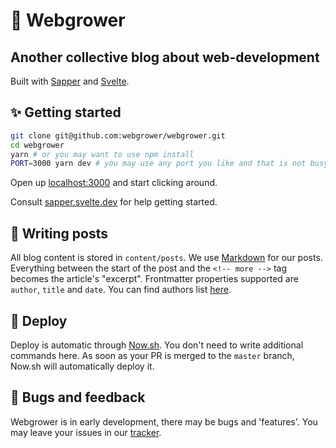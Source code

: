# 🍯 Webgrower
## Another collective blog about web-development

Built with [Sapper](https://github.com/sveltejs/sapper) and [Svelte](https://github.com/sveltejs/svelte).

## ✨ Getting started

```bash
git clone git@github.com:webgrower/webgrower.git
cd webgrower
yarn # or you may want to use npm install
PORT=3000 yarn dev # you may use any port you like and that is not busy
```

Open up [localhost:3000](http://localhost:3000) and start clicking around.

Consult [sapper.svelte.dev](https://sapper.svelte.dev) for help getting started.

## 📝 Writing posts

All blog content is stored in `content/posts`. We use [Markdown](https://daringfireball.net/projects/markdown/) for our posts. Everything between the start of the post and the `<!-- more -->` tag becomes the article's "excerpt". Frontmatter properties supported are `author`, `title` and `date`. You can find authors list [here](https://github.com/webgrower/webgrower/blob/master/src/dicts/authors.js).

## 🚀 Deploy

Deploy is automatic through [Now.sh](https://zeit.co/). You don't need to write additional commands here. As soon as your PR is merged to the `master` branch, Now.sh will automatically deploy it.

## 🐛 Bugs and feedback

Webgrower is in early development, there may be bugs and 'features'. You may leave your issues in our [tracker](https://github.com/webgrower/webgrower/issues).

